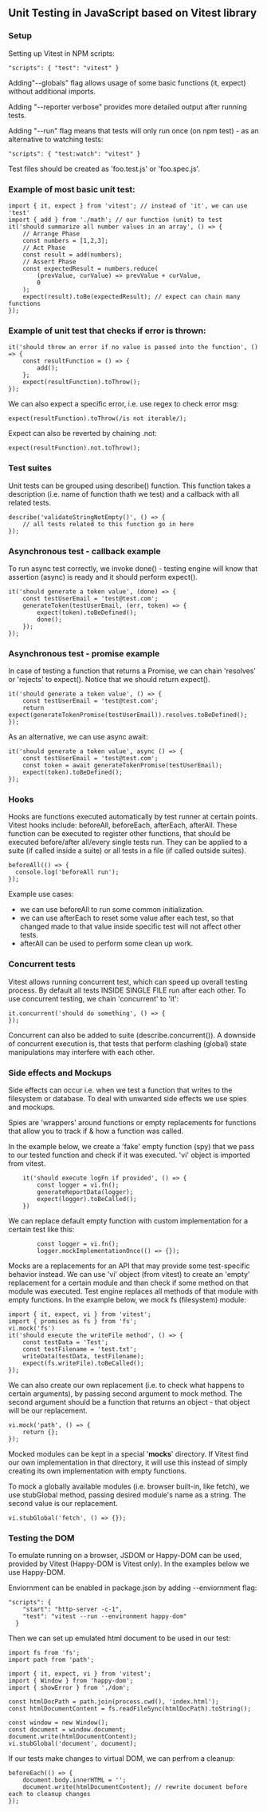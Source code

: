 ## Unit Testing in JavaScript based on Vitest library

### Setup

Setting up Vitest in NPM scripts:

	"scripts": { "test": "vitest" }

Adding"--globals" flag allows usage of some basic functions (it, expect) without additional imports.

Adding "--reporter verbose" provides more detailed output after running tests.

Adding "--run" flag means that tests will only run once (on npm test) - as an alternative to watching tests:

	"scripts": { "test:watch": "vitest" }

Test files should be created as 'foo.test.js' or 'foo.spec.js'.

### Example of most basic unit test:

	import { it, expect } from 'vitest'; // instead of 'it', we can use 'test'
	import { add } from './math'; // our function (unit) to test
	it('should summarize all number values in an array', () => {
	    // Arrange Phase
	    const numbers = [1,2,3];
	    // Act Phase
	    const result = add(numbers);
	    // Assert Phase
	    const expectedResult = numbers.reduce(
	        (prevValue, curValue) => prevValue + curValue, 
	        0
	    );
	    expect(result).toBe(expectedResult); // expect can chain many functions
	});

### Example of unit test that checks if error is thrown:

	it('should throw an error if no value is passed into the function', () => {
	    const resultFunction = () => {
	        add();
	    };
	    expect(resultFunction).toThrow();
	});

We can also expect a specific error, i.e. use regex to check error msg:

	expect(resultFunction).toThrow(/is not iterable/);

Expect can also be reverted by chaining .not:

	expect(resultFunction).not.toThrow();

### Test suites

Unit tests can be grouped using describe() function. This function takes a description (i.e. name of function thath we test) and a callback with all related tests.

	describe('validateStringNotEmpty()', () => {
	    // all tests related to this function go in here
	});

### Asynchronous test - callback example

To run async test correctly, we invoke done() - testing engine will know that assertion (async) is ready and it should perform expect().

	it('should generate a token value', (done) => {
	    const testUserEmail = 'test@test.com';
	    generateToken(testUserEmail, (err, token) => {
	        expect(token).toBeDefined();
	        done();
	    });
	});

### Asynchronous test - promise example

In case of testing a function that returns a Promise, we can chain 'resolves' or 'rejects' to expect(). Notice that we should return expect().

	it('should generate a token value', () => {
	    const testUserEmail = 'test@test.com';
	    return expect(generateTokenPromise(testUserEmail)).resolves.toBeDefined();
	});

As an alternative, we can use async await:

	it('should generate a token value', async () => {
	    const testUserEmail = 'test@test.com';
	    const token = await generateTokenPromise(testUserEmail);
	    expect(token).toBeDefined();
	});

### Hooks

Hooks are functions executed automatically by test runner at certain points. Vitest hooks include: beforeAll, beforeEach, afterEach, afterAll. These function can be executed to register other functions, that should be executed before/after all/every single tests run. They can be applied to a suite (if called inside a suite) or all tests in a file (if called outside suites).

	beforeAll(() => {
	  console.log('beforeAll run');
	});

Example use cases:
- we can use beforeAll to run some common initialization.
- we can use afterEach to reset some value after each test, so that changed made to that value inside specific test will not affect other tests.
- afterAll can be used to perform some clean up work.

### Concurrent tests

Vitest allows running concurrent test, which can speed up overall testing process. By default all tests INSIDE SINGLE FILE run after each other. To use concurrent testing, we chain 'concurrent' to 'it':

	it.concurrent('should do something', () => {
	});

Concurrent can also be added to suite (describe.concurrent()).
A downside of concurrent execution is, that tests that perform clashing (global) state manipulations may interfere with each other.

### Side effects and Mockups

Side effects can occur i.e. when we test a function that writes to the filesystem or database. To deal with unwanted side effects we use spies and mockups.

Spies are 'wrappers' around functions or empty replacements for functions that allow you  to track if & how a function was called.

In the example below, we create a 'fake' empty function (spy) that we pass to our tested function and check if it was executed. 'vi' object is imported from vitest.

    	it('should execute logFn if provided', () => {
	        const logger = vi.fn();
	        generateReportData(logger);
	        expect(logger).toBeCalled();
	    })

We can replace default empty function with custom implementation for a certain test like this:

	        const logger = vi.fn();
	        logger.mockImplementationOnce(() => {});

Mocks are a replacements for an API that may provide some test-specific behavior instead. We can use 'vi' object (from vitest) to create an 'empty' replacement for a certain module and than check if some method on that module was executed. Test engine replaces all methods of that module with empty functions. In the example below, we mock fs (filesystem) module:

	import { it, expect, vi } from 'vitest';
	import { promises as fs } from 'fs';
	vi.mock('fs')
	it('should execute the writeFile method', () => {
	    const testData = 'Test';
	    const testFilename = 'test.txt';
	    writeData(testData, testFilename);
	    expect(fs.writeFile).toBeCalled();
	});

We can also create our own replacement (i.e. to check what happens to certain arguments), by passing second argument to mock method. The second argument should be a function that returns an object - that object will be our replacement.

	vi.mock('path', () => {
	    return {};
	});

Mocked modules can be kept in a special '__mocks__' directory. If Vitest find our own implementation in that directory, it will use this instead of simply creating its own implementation with empty functions.

To mock a globally available modules (i.e. browser built-in, like fetch), we use stubGlobal method, passing desired module's name as a string. The second value is our replacement.

	vi.stubGlobal('fetch', () => {});

### Testing the DOM

To emulate running on a browser, JSDOM or Happy-DOM can be used, provided by Vitest (Happy-DOM is Vitest only). In the examples below we use Happy-DOM.

Enviornment can be enabled in package.json by adding --enviornment flag:

 	"scripts": {
	    "start": "http-server -c-1",
	    "test": "vitest --run --environment happy-dom"
	  }

Then we can set up emulated html document to be used in our test:

	import fs from 'fs';
	import path from 'path';

	import { it, expect, vi } from 'vitest';
	import { Window } from 'happy-dom';
	import { showError } from './dom';

	const htmlDocPath = path.join(process.cwd(), 'index.html');
	const htmlDocumentContent = fs.readFileSync(htmlDocPath).toString();

	const window = new Window();
	const document = window.document;
	document.write(htmlDocumentContent);
	vi.stubGlobal('document', document);

If our tests make changes to virtual DOM, we can perfrom a cleanup:

    beforeEach(() => {
        document.body.innerHTML = '';
        document.write(htmlDocumentContent); // rewrite document before each to cleanup changes
    });